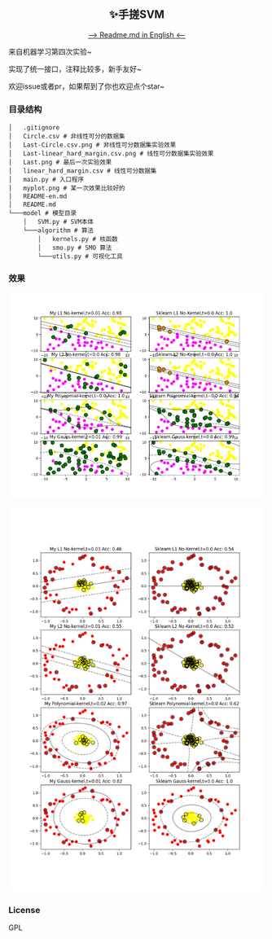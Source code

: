 <h2 align="center">✨手搓SVM</h1>

<div align="center"><a href="README-en.md">--> Readme.md in English <--</a></div>

来自机器学习第四次实验~

实现了统一接口，注释比较多，新手友好~

欢迎issue或者pr，如果帮到了你也欢迎点个star~

### 目录结构

```tree
│   .gitignore
│   Circle.csv # 非线性可分的数据集
│   Last-Circle.csv.png # 非线性可分数据集实验效果
│   Last-linear_hard_margin.csv.png # 线性可分数据集实验效果
│   Last.png # 最后一次实验效果
│   linear_hard_margin.csv # 线性可分数据集
│   main.py # 入口程序
│   myplot.png # 某一次效果比较好的
│   README-en.md
│   README.md
└───model # 模型目录
    │   SVM.py # SVM本体
    └───algorithm # 算法
        │   kernels.py # 核函数
        │   smo.py # SMO 算法
        └───utils.py # 可视化工具
```

### 效果

![](Last-linear_hard_margin.csv.png)

![](myplot.png)

### License

GPL
